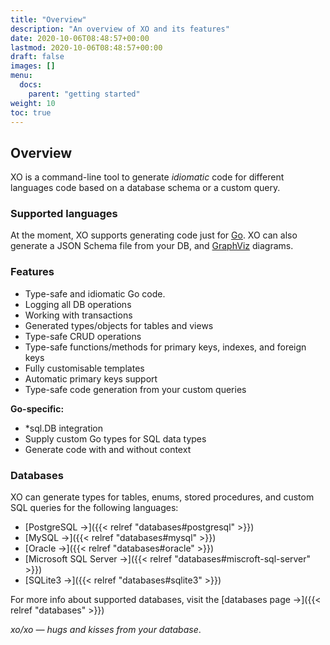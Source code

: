 ```yaml
---
title: "Overview"
description: "An overview of XO and its features"
date: 2020-10-06T08:48:57+00:00
lastmod: 2020-10-06T08:48:57+00:00
draft: false
images: []
menu:
  docs:
    parent: "getting started"
weight: 10
toc: true
---
```


## Overview

XO is a command-line tool to generate _idiomatic_ code for different languages
code based on a database schema or a custom query.

### Supported languages

At the moment, XO supports generating code just for [Go](https://golang.org).
XO can also generate a JSON Schema file from your DB, and
[GraphViz](http://graphviz.org/) diagrams.

### Features

- Type-safe and idiomatic Go code.
- Logging all DB operations
- Working with transactions
- Generated types/objects for tables and views
- Type-safe CRUD operations
- Type-safe functions/methods for primary keys, indexes, and foreign keys
- Fully customisable templates
- Automatic primary keys support
- Type-safe code generation from your custom queries

**Go-specific:**

- \*sql.DB integration
- Supply custom Go types for SQL data types
- Generate code with and without context

### Databases

XO can generate types for tables, enums, stored procedures, and custom SQL
queries for the following languages:

- [PostgreSQL →]({{< relref "databases#postgresql" >}})
- [MySQL →]({{< relref "databases#mysql" >}})
- [Oracle →]({{< relref "databases#oracle" >}})
- [Microsoft SQL Server →]({{< relref "databases#miscroft-sql-server" >}})
- [SQLite3 →]({{< relref "databases#sqlite3" >}})

For more info about supported databases, visit the [databases page →]({{<
relref "databases" >}})

_xo/xo — hugs and kisses from your database_.
